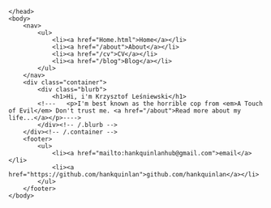 
<html>
	<head>
		
	</head>
	<body>
		<nav>
    		<ul>
        		<li><a href="Home.html">Home</a></li>
	        	<li><a href="/about">About</a></li>
        		<li><a href="/cv">CV</a></li>
        		<li><a href="/blog">Blog</a></li>
    		</ul>
		</nav>
		<div class="container">
    		<div class="blurb">
        		<h1>Hi, i'm Krzysztof Leśniewski</h1>
			<!---	<p>I'm best known as the horrible cop from <em>A Touch of Evil</em> Don't trust me. <a href="/about">Read more about my life...</a></p>---->
    		</div><!-- /.blurb -->
		</div><!-- /.container -->
		<footer>
    		<ul>
        		<li><a href="mailto:hankquinlanhub@gmail.com">email</a></li>
        		<li><a href="https://github.com/hankquinlan">github.com/hankquinlan</a></li>
			</ul>
		</footer>
	</body>
</html>
